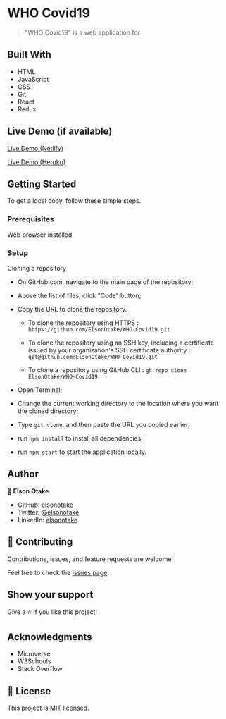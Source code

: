 # WHO Covid19

>"WHO Covid19" is a web application for 


## Built With

- HTML
- JavaScript
- CSS
- Git
- React
- Redux


## Live Demo (if available)

[Live Demo (Netlify)](https://elsonotake-who-covid19.netlify.app)

[Live Demo (Heroku)](https://elsonotake-who-covid19.herokuapp.com/)


## Getting Started

To get a local copy, follow these simple steps.

### Prerequisites

Web browser installed

### Setup

Cloning a repository

- On GitHub.com, navigate to the main page of the repository;

- Above the list of files, click "Code" button;

- Copy the URL to clone the repository. 

  - To clone the repository using HTTPS : `https://github.com/ElsonOtake/WHO-Covid19.git`

  - To clone the repository using an SSH key, including a certificate issued by your organization's SSH certificate authority : `git@github.com:ElsonOtake/WHO-Covid19.git`

  - To clone a repository using GitHub CLI : `gh repo clone ElsonOtake/WHO-Covid19`

- Open Terminal;

- Change the current working directory to the location where you want the cloned directory;

- Type `git clone`, and then paste the URL you copied earlier;

- run `npm install` to install all dependencies;

- run `npm start` to start the application locally.


## Author

👤 **Elson Otake**

- GitHub: [elsonotake](https://github.com/elsonotake)
- Twitter: [@elsonotake](https://twitter.com/elsonotake)
- LinkedIn: [elsonotake](https://linkedin.com/in/elsonotake)


## 🤝 Contributing

Contributions, issues, and feature requests are welcome!

Feel free to check the [issues page](../../issues/).


## Show your support

Give a ⭐️ if you like this project!


## Acknowledgments

- Microverse
- W3Schools
- Stack Overflow


## 📝 License

This project is [MIT](https://github.com/ElsonOtake/) licensed.